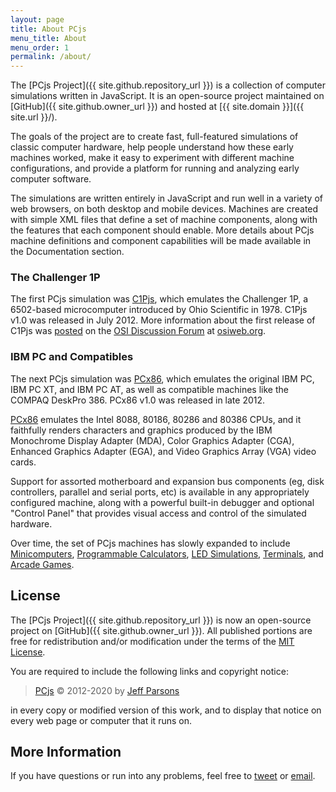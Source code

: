 ```yaml
---
layout: page
title: About PCjs
menu_title: About
menu_order: 1
permalink: /about/
---
```


The [PCjs Project]({{ site.github.repository_url }}) is a collection of computer simulations written in
JavaScript.  It is an open-source project maintained on [GitHub]({{ site.github.owner_url }}) and hosted at
[{{ site.domain }}]({{ site.url }}/).

The goals of the project are to create fast, full-featured simulations of classic computer hardware,
help people understand how these early machines worked, make it easy to experiment with different machine
configurations, and provide a platform for running and analyzing early computer software.

The simulations are written entirely in JavaScript and run well in a variety of web browsers, on both
desktop and mobile devices.  Machines are created with simple XML files that define a set of machine components,
along with the features that each component should enable.  More details about PCjs machine definitions and
component capabilities will be made available in the Documentation section.

### The Challenger 1P

The first PCjs simulation was [C1Pjs](/machines/osi/c1p/), which emulates the
Challenger 1P, a 6502-based microcomputer introduced by Ohio Scientific in 1978.
C1Pjs v1.0 was released in July 2012.  More information about the first release of C1Pjs was
[posted](http://osiweb.org/osiforum/viewtopic.php?f=3&t=103) on the
[OSI Discussion Forum](http://osiweb.org/osiforum/index.php) at [osiweb.org](http://osiweb.org/).

### IBM PC and Compatibles

The next PCjs simulation was [PCx86](/machines/pcx86/), which emulates the original IBM PC, IBM PC XT,
and IBM PC AT, as well as compatible machines like the COMPAQ DeskPro 386.  PCx86 v1.0 was released in late 2012.

[PCx86](/machines/pcx86/) emulates the Intel 8088, 80186, 80286 and 80386 CPUs, and it faithfully renders
characters and graphics produced by the IBM Monochrome Display Adapter (MDA), Color Graphics Adapter (CGA),
Enhanced Graphics Adapter (EGA), and Video Graphics Array (VGA) video cards.

Support for assorted motherboard and expansion bus components (eg, disk controllers, parallel and serial ports, etc)
is available in any appropriately configured machine, along with a powerful built-in debugger and optional "Control Panel"
that provides visual access and control of the simulated hardware.

Over time, the set of PCjs machines has slowly expanded to include [Minicomputers](/machines/dec/pdp11/),
[Programmable Calculators](/machines/ti/ti57/), [LED Simulations](/machines/led/life/color/), [Terminals](/machines/dec/vt100/),
and [Arcade Games](/machines/arcade/invaders/).

## License

The [PCjs Project]({{ site.github.repository_url }}) is now an open-source project on [GitHub]({{ site.github.owner_url }}).
All published portions are free for redistribution and/or modification under the terms of the [MIT License](/LICENSE.txt).

You are required to include the following links and copyright notice:

> [PCjs](https://www.pcjs.org) © 2012-2020 by [Jeff Parsons](https://jeffpar.com)

in every copy or modified version of this work, and to display that notice on every web page or computer that it runs on.

## More Information

If you have questions or run into any problems, feel free to [tweet](https://twitter.com/jeffpar) or
[email](mailto:Jeff@pcjs.org).
